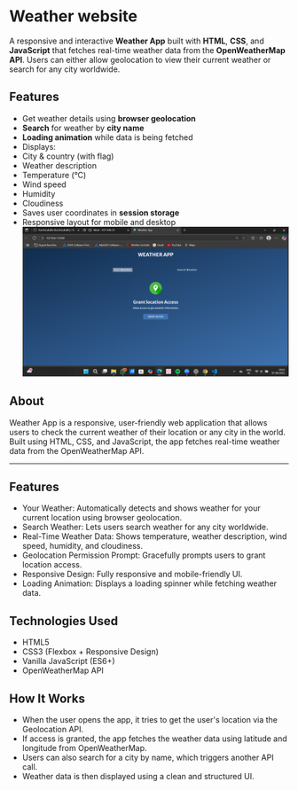 # Weather website
A responsive and interactive **Weather App** built with **HTML**, **CSS**, and **JavaScript** that fetches real-time weather data from the **OpenWeatherMap API**. Users can either allow geolocation to view their current weather or search for any city worldwide.
## Features
-  Get weather details using **browser geolocation**
-  **Search** for weather by **city name**
-  **Loading animation** while data is being fetched
-   Displays:
  - City & country (with flag)
  - Weather description
  - Temperature (°C)
  - Wind speed
  - Humidity
  - Cloudiness
-  Saves user coordinates in **session storage**
-  Responsive layout for mobile and desktop
![Wetherwebsite](./assets/wetherwebsite.png)
## About
Weather App is a responsive, user-friendly web application that allows users to check the current weather of their location or any city in the world. Built using HTML, CSS, and JavaScript, the app fetches real-time weather data from the OpenWeatherMap API.



---

##  Features
- Your Weather: Automatically detects and shows weather for your current location using browser geolocation.
- Search Weather: Lets users search weather for any city worldwide.
- Real-Time Weather Data: Shows temperature, weather description, wind speed, humidity, and cloudiness.
- Geolocation Permission Prompt: Gracefully prompts users to grant location access.
- Responsive Design: Fully responsive and mobile-friendly UI.
- Loading Animation: Displays a loading spinner while fetching weather data.

## Technologies Used
- HTML5
- CSS3 (Flexbox + Responsive Design)
- Vanilla JavaScript (ES6+)
- OpenWeatherMap API

## How It Works
- When the user opens the app, it tries to get the user's location via the Geolocation API.
- If access is granted, the app fetches the weather data using latitude and longitude from OpenWeatherMap.
- Users can also search for a city by name, which triggers another API call.
- Weather data is then displayed using a clean and structured UI.